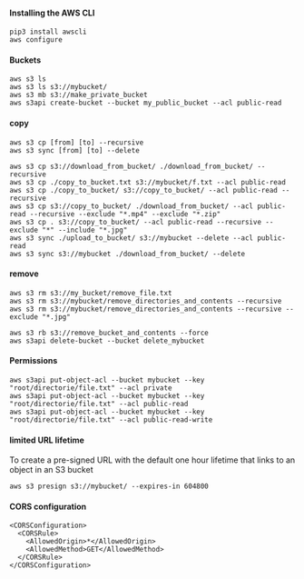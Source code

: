 #### Installing the AWS CLI
```
pip3 install awscli
aws configure
```

#### Buckets
```
aws s3 ls
aws s3 ls s3://mybucket/
aws s3 mb s3://make_private_bucket
aws s3api create-bucket --bucket my_public_bucket --acl public-read
```


#### copy
```
aws s3 cp [from] [to] --recursive
aws s3 sync [from] [to] --delete
```

```
aws s3 cp s3://download_from_bucket/ ./download_from_bucket/ --recursive
aws s3 cp ./copy_to_bucket.txt s3://mybucket/f.txt --acl public-read
aws s3 cp ./copy_to_bucket/ s3://copy_to_bucket/ --acl public-read --recursive
aws s3 cp s3://copy_to_bucket/ ./download_from_bucket/ --acl public-read --recursive --exclude "*.mp4" --exclude "*.zip"
aws s3 cp . s3://copy_to_bucket/ --acl public-read --recursive --exclude "*" --include "*.jpg"
aws s3 sync ./upload_to_bucket/ s3://mybucket --delete --acl public-read
aws s3 sync s3://mybucket ./download_from_bucket/ --delete
```


#### remove
```
aws s3 rm s3://my_bucket/remove_file.txt
aws s3 rm s3://mybucket/remove_directories_and_contents --recursive
aws s3 rm s3://mybucket/remove_directories_and_contents --recursive --exclude "*.jpg"

aws s3 rb s3://remove_bucket_and_contents --force
aws s3api delete-bucket --bucket delete_mybucket
```


#### Permissions
```
aws s3api put-object-acl --bucket mybucket --key "root/directorie/file.txt" --acl private
aws s3api put-object-acl --bucket mybucket --key "root/directorie/file.txt" --acl public-read
aws s3api put-object-acl --bucket mybucket --key "root/directorie/file.txt" --acl public-read-write
```


#### limited URL lifetime 
To  create  a  pre-signed  URL  with the default one hour lifetime that links to an object in an S3 bucket
```
aws s3 presign s3://mybucket/ --expires-in 604800
```


#### CORS configuration
```
<CORSConfiguration>
  <CORSRule>
    <AllowedOrigin>*</AllowedOrigin>
    <AllowedMethod>GET</AllowedMethod>
  </CORSRule>
</CORSConfiguration>
```

